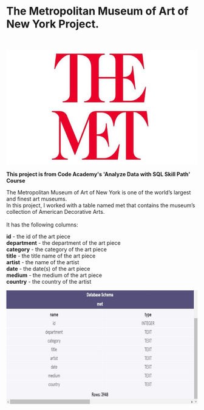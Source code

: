 <h1>The Metropolitan Museum of Art of New York Project.</h1><br><br>
<img src="TheMET.jpg" alt="The Met Logo" width="600" height="300">

<b> This project is from Code Academy's 'Analyze Data with SQL Skill Path' Course</b>

The Metropolitan Museum of Art of New York is one of the world’s largest and finest art museums.<br>
In this project, I worked with a table named met that contains the museum’s collection of American Decorative Arts.
<br>
<br>
It has the following columns:<br>

<b>id</b> - the id of the art piece<br>
<b>department</b> - the department of the art piece<br>
<b>category</b> - the category of the art piece<br>
<b>title</b> - the title name of the art piece<br>
<b>artist</b> - the name of the artist<br>
<b>date</b> - the date(s) of the art piece<br>
<b>medium</b> - the medium of the art piece<br>
<b>country</b> - the country of the artist<br>


<img src="MetropolitanMuseum.JPG" alt="Database Schema for Metropolitan Museum" width="600" height="300">
